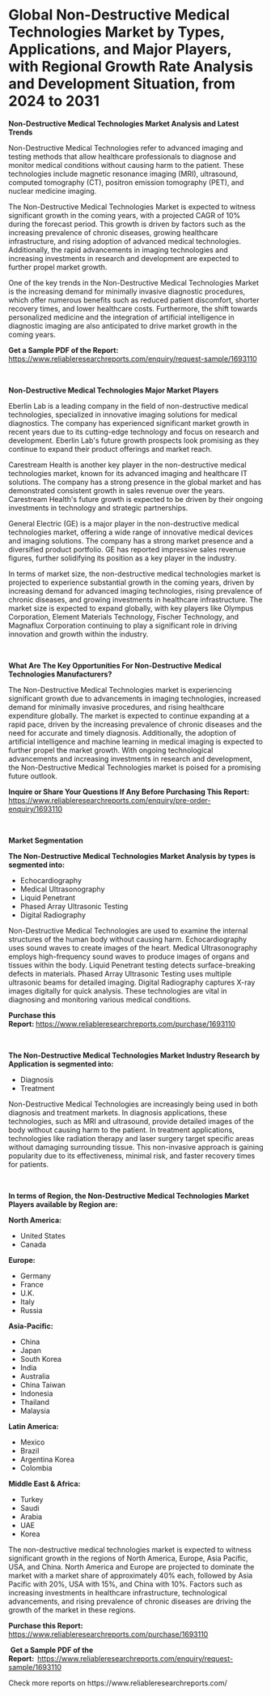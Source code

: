 <p><h1>Global Non-Destructive Medical Technologies Market by Types, Applications, and Major Players, with Regional Growth Rate Analysis and Development Situation, from 2024 to 2031</h1></p><p><strong>Non-Destructive Medical Technologies Market Analysis and Latest Trends</strong></p>
<p><p>Non-Destructive Medical Technologies refer to advanced imaging and testing methods that allow healthcare professionals to diagnose and monitor medical conditions without causing harm to the patient. These technologies include magnetic resonance imaging (MRI), ultrasound, computed tomography (CT), positron emission tomography (PET), and nuclear medicine imaging.</p><p>The Non-Destructive Medical Technologies Market is expected to witness significant growth in the coming years, with a projected CAGR of 10% during the forecast period. This growth is driven by factors such as the increasing prevalence of chronic diseases, growing healthcare infrastructure, and rising adoption of advanced medical technologies. Additionally, the rapid advancements in imaging technologies and increasing investments in research and development are expected to further propel market growth.</p><p>One of the key trends in the Non-Destructive Medical Technologies Market is the increasing demand for minimally invasive diagnostic procedures, which offer numerous benefits such as reduced patient discomfort, shorter recovery times, and lower healthcare costs. Furthermore, the shift towards personalized medicine and the integration of artificial intelligence in diagnostic imaging are also anticipated to drive market growth in the coming years.</p></p>
<p><strong>Get a Sample PDF of the Report:&nbsp;</strong> <a href="https://www.reliableresearchreports.com/enquiry/request-sample/1693110">https://www.reliableresearchreports.com/enquiry/request-sample/1693110</a></p>
<p>&nbsp;</p>
<p><strong>Non-Destructive Medical Technologies Major Market Players</strong></p>
<p><p>Eberlin Lab is a leading company in the field of non-destructive medical technologies, specialized in innovative imaging solutions for medical diagnostics. The company has experienced significant market growth in recent years due to its cutting-edge technology and focus on research and development. Eberlin Lab's future growth prospects look promising as they continue to expand their product offerings and market reach.</p><p>Carestream Health is another key player in the non-destructive medical technologies market, known for its advanced imaging and healthcare IT solutions. The company has a strong presence in the global market and has demonstrated consistent growth in sales revenue over the years. Carestream Health's future growth is expected to be driven by their ongoing investments in technology and strategic partnerships.</p><p>General Electric (GE) is a major player in the non-destructive medical technologies market, offering a wide range of innovative medical devices and imaging solutions. The company has a strong market presence and a diversified product portfolio. GE has reported impressive sales revenue figures, further solidifying its position as a key player in the industry.</p><p>In terms of market size, the non-destructive medical technologies market is projected to experience substantial growth in the coming years, driven by increasing demand for advanced imaging technologies, rising prevalence of chronic diseases, and growing investments in healthcare infrastructure. The market size is expected to expand globally, with key players like Olympus Corporation, Element Materials Technology, Fischer Technology, and Magnaflux Corporation continuing to play a significant role in driving innovation and growth within the industry.</p></p>
<p>&nbsp;</p>
<p><strong>What Are The Key Opportunities For Non-Destructive Medical Technologies Manufacturers?</strong></p>
<p><p>The Non-Destructive Medical Technologies market is experiencing significant growth due to advancements in imaging technologies, increased demand for minimally invasive procedures, and rising healthcare expenditure globally. The market is expected to continue expanding at a rapid pace, driven by the increasing prevalence of chronic diseases and the need for accurate and timely diagnosis. Additionally, the adoption of artificial intelligence and machine learning in medical imaging is expected to further propel the market growth. With ongoing technological advancements and increasing investments in research and development, the Non-Destructive Medical Technologies market is poised for a promising future outlook.</p></p>
<p><strong>Inquire or Share Your Questions If Any Before Purchasing This Report:</strong> <a href="https://www.reliableresearchreports.com/enquiry/pre-order-enquiry/1693110">https://www.reliableresearchreports.com/enquiry/pre-order-enquiry/1693110</a></p>
<p>&nbsp;</p>
<p><strong>Market Segmentation</strong></p>
<p><strong>The Non-Destructive Medical Technologies Market Analysis by types is segmented into:</strong></p>
<p><ul><li>Echocardiography</li><li>Medical Ultrasonography</li><li>Liquid Penetrant</li><li>Phased Array Ultrasonic Testing</li><li>Digital Radiography</li></ul></p>
<p><p>Non-Destructive Medical Technologies are used to examine the internal structures of the human body without causing harm. Echocardiography uses sound waves to create images of the heart. Medical Ultrasonography employs high-frequency sound waves to produce images of organs and tissues within the body. Liquid Penetrant testing detects surface-breaking defects in materials. Phased Array Ultrasonic Testing uses multiple ultrasonic beams for detailed imaging. Digital Radiography captures X-ray images digitally for quick analysis. These technologies are vital in diagnosing and monitoring various medical conditions.</p></p>
<p><strong>Purchase this Report:&nbsp;</strong><a href="https://www.reliableresearchreports.com/purchase/1693110">https://www.reliableresearchreports.com/purchase/1693110</a></p>
<p>&nbsp;</p>
<p><strong>The Non-Destructive Medical Technologies Market Industry Research by Application is segmented into:</strong></p>
<p><ul><li>Diagnosis</li><li>Treatment</li></ul></p>
<p><p>Non-Destructive Medical Technologies are increasingly being used in both diagnosis and treatment markets. In diagnosis applications, these technologies, such as MRI and ultrasound, provide detailed images of the body without causing harm to the patient. In treatment applications, technologies like radiation therapy and laser surgery target specific areas without damaging surrounding tissue. This non-invasive approach is gaining popularity due to its effectiveness, minimal risk, and faster recovery times for patients.</p></p>
<p>&nbsp;</p>
<p><strong>In terms of Region, the Non-Destructive Medical Technologies Market Players available by Region are:</strong></p>
<p>
    <p> <strong> North America: </strong>
        <ul>
            <li>United States</li>
            <li>Canada</li>
        </ul>
        </p> 
    <p> <strong> Europe: </strong>
        <ul>
            <li>Germany</li>
            <li>France</li>
            <li>U.K.</li>
            <li>Italy</li>
            <li>Russia</li>
        </ul>
        </p> 
    <p> <strong> Asia-Pacific: </strong>
        <ul>
            <li>China</li>
            <li>Japan</li>
            <li>South Korea</li>
            <li>India</li>
            <li>Australia</li>
            <li>China Taiwan</li>
            <li>Indonesia</li>
            <li>Thailand</li>
            <li>Malaysia</li>
        </ul>
        </p> 
    <p> <strong> Latin America: </strong>
        <ul>
            <li>Mexico</li>
            <li>Brazil</li>
            <li>Argentina Korea</li>
            <li>Colombia</li>
        </ul>
        </p> 
    <p> <strong> Middle East & Africa: </strong>
        <ul>
            <li>Turkey</li>
            <li>Saudi</li>
            <li>Arabia</li>
            <li>UAE</li>
            <li>Korea</li>
        </ul>
    </p>
    </p>
<p><p>The non-destructive medical technologies market is expected to witness significant growth in the regions of North America, Europe, Asia Pacific, USA, and China. North America and Europe are projected to dominate the market with a market share of approximately 40% each, followed by Asia Pacific with 20%, USA with 15%, and China with 10%. Factors such as increasing investments in healthcare infrastructure, technological advancements, and rising prevalence of chronic diseases are driving the growth of the market in these regions.</p></p>
<p><strong>Purchase this Report: </strong><a href="https://www.reliableresearchreports.com/purchase/1693110">https://www.reliableresearchreports.com/purchase/1693110</a></p>
<p>&nbsp;<strong>Get a Sample PDF of the Report:&nbsp;&nbsp;</strong><a href="https://www.reliableresearchreports.com/enquiry/request-sample/1693110">https://www.reliableresearchreports.com/enquiry/request-sample/1693110</a></p>
<p><strong></strong></p>
<p>Check more reports on https://www.reliableresearchreports.com/</p>
